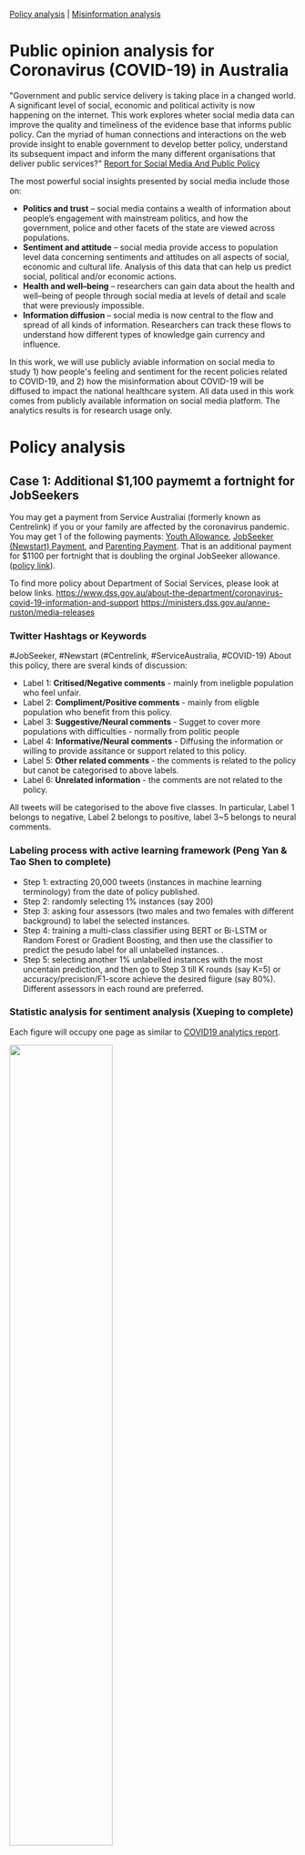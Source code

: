 [Policy analysis](https://guodonglong.github.io/covid) | [Misinformation analysis](https://guodonglong.github.io/misinfo)

# Public opinion analysis for Coronavirus (COVID-19) in Australia

"Government and public service delivery is taking place in a changed world. A significant level of social, economic and political activity is now happening on the internet. This work explores wheter social media data can improve the quality and timeliness of the evidence base that informs public policy. Can the myriad of human connections and interactions on the web provide insight to enable government to develop better policy, understand its subsequent impact and inform the many different organisations that deliver public services?" [Report for Social Media And Public Policy](https://www.alliance4usefulevidence.org/assets/Social-Media-and-Public-Policy.pdf)

The most powerful social insights presented by social media include those on:
- **Politics and trust** – social media contains a wealth of information about people’s engagement with mainstream politics, and how the government, police and other facets of the state are viewed across populations.
- **Sentiment and attitude** – social media provide access to population level data concerning sentiments and attitudes on all aspects of social, economic and cultural life. Analysis of this data that can help us predict social, political and/or economic actions. 
- **Health and well–being** – researchers can gain data about the health and well–being of people through social media at levels of detail and scale that were previously impossible.
- **Information diffusion** – social media is now central to the flow and spread of all kinds of information. Researchers can track these flows to understand how different types of knowledge gain currency and influence. 

In this work, we will use publicly aviable information on social media to study 1) how people's feeling and sentiment for the recent policies related to COVID-19, and 2) how the misinformation about COVID-19 will be diffused to impact the national healthcare system. All data used in this work comes from publicly available information on social media platform. The analytics results is for research usage only.


# Policy analysis
## Case 1: Additional $1,100 paymemt a fortnight for JobSeekers
You may get a payment from Service Australiai (formerly known as Centrelink) if you or your family are affected by the coronavirus pandemic. You may get 1 of the following payments: [Youth Allowance](https://www.servicesaustralia.gov.au/individuals/services/centrelink/youth-allowance), [JobSeeker (Newstart) Payment](https://www.servicesaustralia.gov.au/individuals/services/centrelink/jobseeker-payment), and [Parenting Payment](https://www.servicesaustralia.gov.au/individuals/services/centrelink/parenting-payment). That is an additional payment for $1100 per fortnight that is doubling the orginal JobSeeker allowance. ([policy link](https://www.servicesaustralia.gov.au/individuals/subjects/affected-coronavirus-covid-19/if-you-need-payment-coronavirus-covid-19)).


To find more policy about Department of Social Services, please look at below links. 
https://www.dss.gov.au/about-the-department/coronavirus-covid-19-information-and-support
https://ministers.dss.gov.au/anne-ruston/media-releases


### Twitter Hashtags or Keywords
#JobSeeker, #Newstart (#Centrelink, #ServiceAustralia, #COVID-19)
About this policy, there are sveral kinds of discussion:
- Label 1: **Critised/Negative comments** - mainly from ineligble population who feel unfair.
- Label 2: **Compliment/Positive comments** - mainly from eligble population who benefit from this policy.
- Label 3: **Suggestive/Neural comments** - Sugget to cover more populations with difficulties - normally from politic people
- Label 4: **Informative/Neural comments** - Diffusing the information or willing to provide assitance or support related to this policy. 
- Label 5: **Other related comments** - the comments is related to the policy but canot be categorised to above labels.
- Label 6: **Unrelated information** - the comments are not related to the policy.

All tweets will be categorised to the above five classes. In particular, Label 1 belongs to negative, Label 2 belongs to positive, label 3~5 belongs to neural comments. 


### Labeling process with active learning framework (Peng Yan & Tao Shen to complete)
- Step 1: extracting 20,000 tweets (instances in machine learning terminology) from the date of policy published. 
- Step 2: randomly selecting 1% instances (say 200) 
- Step 3: asking four assessors (two males and two females with different background) to label the selected instances. 
- Step 4: training a multi-class classifier using BERT or Bi-LSTM or Random Forest or Gradient Boosting, and then use the classifier to predict the pesudo label for all unlabelled instances. .
- Step 5: selecting another 1% unlabelled instances with the most uncentain prediction, and then go to Step 3 till K rounds (say K=5) or accuracy/precision/F1-score achieve the desired fiigure (say 80%). Different assessors in each round are preferred.


### Statistic analysis for sentiment analysis (Xueping to complete)

Each figure will occupy one page as similar to [COVID19 analytics report](https://www.covid19data.com.au/). 


<img src="https://guodonglong.github.io/pie-chart.png" height="60%" width="60%">

- [Pie chart](https://www.d3-graph-gallery.com/pie)
- **Figure 1: Percentage for different sentiment groups.** 
- Descriptions: ... ... ... ...


<img src="https://guodonglong.github.io/bar-chart-group.png" height="60%" width="60%">

- [Grouped bar chart](https://observablehq.com/@d3/grouped-bar-chart)
- **Figure 2: Sentiment comparison (counted on # of tweets, # or persons/accounts, # of retweets, # of likes, # of discussions) on different age level.** 
- Descriptions: ... ... ... ...


<img src="https://guodonglong.github.io/bar-chart-group.png" height="60%" width="60%">

- [Grouped bar chart](https://observablehq.com/@d3/grouped-bar-chart)). 
- **Figure 3: Sentiment comparison (counted on # of tweets, # or persons/accounts, # of retweets, # of likes, # of discussions) on different gender.** 
- Descriptions: ... ... ... ...


<img src="https://guodonglong.github.io/map-bubble.png" height="60%" width="60%">

-[Bubble map](https://www.d3-graph-gallery.com/bubblemap.html)
- **Figure 4: Sentiment comparison (counted on # of tweets, # or persons/accounts, # of retweets, # of likes, # of discussions) on different state.** 
- Descriptions: ... ... ... ...


<img src="https://guodonglong.github.io/bar-chart-race.png" height="60%" width="60%">

- [Bar chart race](https://observablehq.com/@d3/bar-chart-race), a dynamic chart to demonstrate the changes of counts in different category)
- **Figure 5: Sentimen trends (counted on # of tweets) by time.** 
- Descriptions: ... ... ... ...



### Topic summarisation (David to complete)

Each figure will occupy one page. Moreover, each word is linked to a list of related tweets that is ranked by the impact (# of retweets + # of likes).

<img src="https://guodonglong.github.io/table.png" height="60%" width="60%">

- [Table chart](http://bl.ocks.org/AMDS/4a61497182b8fcb05906)
- **Figure 1: an overall list of topics derived from the tweets using topic modelling.** 
- Descriptions: ... ... ... ...


<img src="https://guodonglong.github.io/table.png" height="60%" width="60%">

- [Table chart](http://bl.ocks.org/AMDS/4a61497182b8fcb05906)
- **Figure 2: topics derived from different sentiment groups.** 
- Descriptions: ... ... ... ...


<img src="https://guodonglong.github.io/word-cloud.png" height="60%" width="60%">

- [Word-cloud](https://www.d3-graph-gallery.com/wordcloud)
- **Figure 3: an overall word-cloud for all extracted tweets.**  
- Descriptions: ... ... ... ...


<img src="https://guodonglong.github.io/word-cloud.png" height="60%" width="60%">

- [Word-cloud](https://www.d3-graph-gallery.com/wordcloud)
- **Figure 4: word-cloud dervied from different sentiment groups.** 
- Descriptions: ... ... ... ...



# Interactive map (Xueping to complete)

This funciont will located on a seperated page with three frames. The frame one is to choose configurations for map, frame two is the MAP to display sum of counts over districts, and frame three is to display the detailed staticial information for the selected district. The arrangment could be vertical (preferred) or horizontal (as shown in picture). 

<img src="https://guodonglong.github.io/map-interactive.png" height="60%" width="60%">

- [Interactive map](https://bl.ocks.org/GerardoFurtado/02aa65e5522104cb692e)
- **Figure 1: An interactive map for summarised counts over locations.** 
- Descriptions: ... ... ... ...

